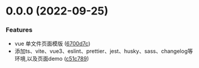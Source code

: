 # 0.0.0 (2022-09-25)


### Features

* vue 单文件页面模版 ([6700d7c](https://github.com/mengxinssfd/examples-starter/commit/6700d7c62c81061e9b715748624cbcbba0beb4a8))
* 添加ts、vite、vue3、eslint、prettier、jest、husky、sass、changelog等环境,以及页面demo ([c51c789](https://github.com/mengxinssfd/examples-starter/commit/c51c7890dac178a09e0a87c166d36ef74147800f))



